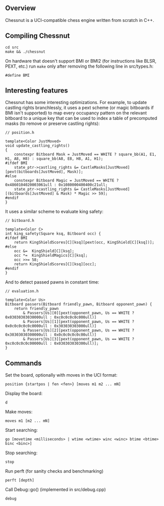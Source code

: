 ## Overview
Chessnut is a UCI-compatible chess engine written from scratch in C++.

## Compiling Chessnut
```
cd src
make && ./chessnut
```

On hardware that doesn't support BMI or BMI2 (for instructions like BLSR, PEXT, etc.) run ```make``` only after removing the following line in src/types.h:
```
#define BMI
```

## Interesting features
Chessnut has some interesting optimizations. For example, to update castling rights branchlessly, it uses a pext scheme (or magic bitboards if BMI isn't supported) to map every occupancy pattern on the relevant bitboard to a unique key that can be used to index a table of precomputed masks (to remove or preserve castling rights):
```
// position.h

template<Color JustMoved>
void update_castling_rights()
{
    constexpr Bitboard Mask = JustMoved == WHITE ? square_bb(A1, E1, H1, A8, H8) : square_bb(A8, E8, H8, A1, H1);
#ifdef BMI
    state_ptr->castling_rights &= CastleMasks[JustMoved][pext(bitboards[JustMoved], Mask)];
#else
    constexpr Bitboard Magic = JustMoved == WHITE ? 0x4860104020003061ull : 0x1080000400400c21ull;
    state_ptr->castling_rights &= CastleMasks[JustMoved][(bitboards[JustMoved] & Mask) * Magic >> 59];
#endif
}
```
It uses a similar scheme to evaluate king safety:
```
// bitboard.h

template<Color C>
int king_safety(Square ksq, Bitboard occ) {
#ifdef BMI
    return KingShieldScores[C][ksq][pext(occ, KingShield[C][ksq])];
#else
    occ &=  KingShield[C][ksq];
    occ *=  KingShieldMagics[C][ksq];
    occ >>= 58;
    return KingShieldScores[C][ksq][occ];
#endif
}
```
And to detect passed pawns in constant time:
```
// evaluation.h

template<Color Us>
Bitboard passers(Bitboard friendly_pawn, Bitboard opponent_pawn) {
    return friendly_pawn
        & Passers[Us][0][pext(opponent_pawn, Us == WHITE ? 0x03030303030000ull : 0xc0c0c0c0c000ull)]
        & Passers[Us][1][pext(opponent_pawn, Us == WHITE ? 0x0c0c0c0c0c0000ull : 0x303030303000ull)]
        & Passers[Us][2][pext(opponent_pawn, Us == WHITE ? 0x30303030300000ull : 0x0c0c0c0c0c00ull)]
        & Passers[Us][3][pext(opponent_pawn, Us == WHITE ? 0xc0c0c0c0c00000ull : 0x030303030300ull)];
}
```

## Commands

Set the board, optionally with moves in the UCI format:
```
position {startpos | fen <fen>} [moves m1 m2 ... mN]
```

Display the board:
```
d
```

Make moves:
```
moves m1 [m2 ... mN]
```

Start searching:
```
go [movetime <milliseconds> | wtime <wtime> winc <winc> btime <btime> binc <binc>]
```

Stop searching:
```
stop
```

Run perft (for sanity checks and benchmarking)
```
perft [depth]
```

Call Debug::go() (implemented in src/debug.cpp)
```
debug
```



